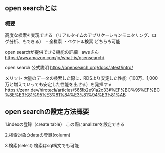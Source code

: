 ## open searchとは

### 概要
高度な検索を実現できる
（リアルタイムのアプリケーションモニタリング、ログ分析、もできる）
・全検索
・ベクトル検索
どちらも可能

open searchが提供できる機能の詳細　awsさん
https://aws.amazon.com/jp/what-is/opensearch/

open search 公式説明
https://opensearch.org/docs/latest/intro/


メリット
大量のデータの検索した際に、RDSより安定した性能（100万、1,000万と増えていっても安定した性能を出せる）を発揮する
https://zenn.dev/hirotech/articles/565fb2e91a2c33#%EF%BC%95%EF%BC%8E%E3%81%95%E3%81%84%E3%81%94%E3%81%AB


## open searchの設定方法概要

1.indexの登録（create table）
この際にanalizerを設定できる

2.検索対象のdataの登録(column)

3.検索(select)
検索はsql構文でも可能
